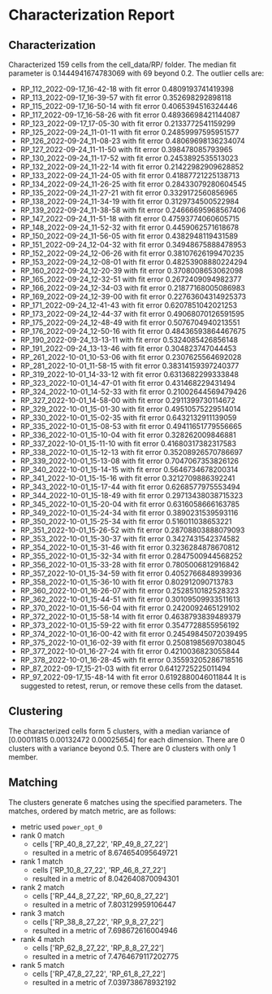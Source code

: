 # Characterization Report

## Characterization

Characterized 159 cells from the cell_data/RP/ folder.
The median fit parameter is 0.1444941674783069 with 69 beyond 0.2.
The outlier cells are:

- RP_112_2022-09-17_16-42-18 with fit error 0.4809193741419398
- RP_113_2022-09-17_16-39-57 with fit error 0.352698292898118
- RP_115_2022-09-17_16-50-14 with fit error 0.4065394516324446
- RP_117_2022-09-17_16-58-26 with fit error 0.48936698421144087
- RP_123_2022-09-17_17-05-30 with fit error 0.2133772541159299
- RP_125_2022-09-24_11-01-11 with fit error 0.24859997595951577
- RP_126_2022-09-24_11-08-23 with fit error 0.48069698136234074
- RP_127_2022-09-24_11-11-50 with fit error 0.398478085793965
- RP_130_2022-09-24_11-17-52 with fit error 0.2453892535513023
- RP_132_2022-09-24_11-22-14 with fit error 0.21422982909628852
- RP_133_2022-09-24_11-24-05 with fit error 0.41887721225138713
- RP_134_2022-09-24_11-26-25 with fit error 0.28433079280604545
- RP_135_2022-09-24_11-27-21 with fit error 0.3329172560856965
- RP_138_2022-09-24_11-34-19 with fit error 0.3129734500522984
- RP_139_2022-09-24_11-38-58 with fit error 0.24666695968567406
- RP_147_2022-09-24_11-51-18 with fit error 0.47593774060605715
- RP_148_2022-09-24_11-52-32 with fit error 0.4459062571618678
- RP_150_2022-09-24_11-56-05 with fit error 0.4382948119431589
- RP_151_2022-09-24_12-04-32 with fit error 0.34948675888478953
- RP_152_2022-09-24_12-06-26 with fit error 0.38107626199470235
- RP_153_2022-09-24_12-08-01 with fit error 0.48253908880224294
- RP_160_2022-09-24_12-20-39 with fit error 0.3708008653062098
- RP_165_2022-09-24_12-32-51 with fit error 0.2672409094982377
- RP_166_2022-09-24_12-34-03 with fit error 0.21877168005086983
- RP_169_2022-09-24_12-39-00 with fit error 0.22763604314925373
- RP_171_2022-09-24_12-41-43 with fit error 0.6207851042021253
- RP_173_2022-09-24_12-44-37 with fit error 0.49068070126591595
- RP_175_2022-09-24_12-48-49 with fit error 0.5076704940213551
- RP_176_2022-09-24_12-50-16 with fit error 0.48436593864467675
- RP_190_2022-09-24_13-13-11 with fit error 0.5324085426856148
- RP_191_2022-09-24_13-13-46 with fit error 0.304823747044453
- RP_261_2022-10-01_10-53-06 with fit error 0.2307625564692028
- RP_281_2022-10-01_11-58-15 with fit error 0.38314159397240377
- RP_319_2022-10-01_14-33-12 with fit error 0.6313682299333848
- RP_323_2022-10-01_14-47-01 with fit error 0.431468229431494
- RP_324_2022-10-01_14-52-33 with fit error 0.21002644569479426
- RP_327_2022-10-01_14-58-00 with fit error 0.2911399730114672
- RP_329_2022-10-01_15-01-30 with fit error 0.49510575229514014
- RP_330_2022-10-01_15-02-35 with fit error 0.6432132911139059
- RP_335_2022-10-01_15-08-53 with fit error 0.49411651779556665
- RP_336_2022-10-01_15-10-04 with fit error 0.328262009846881
- RP_337_2022-10-01_15-11-10 with fit error 0.41680317382317583
- RP_338_2022-10-01_15-12-13 with fit error 0.35208926570786697
- RP_339_2022-10-01_15-13-08 with fit error 0.7047067353826126
- RP_340_2022-10-01_15-14-15 with fit error 0.5646734678200314
- RP_341_2022-10-01_15-15-16 with fit error 0.3212709886392241
- RP_343_2022-10-01_15-17-44 with fit error 0.6268577975553494
- RP_344_2022-10-01_15-18-49 with fit error 0.29713438038715323
- RP_345_2022-10-01_15-20-04 with fit error 0.6316058666163785
- RP_349_2022-10-01_15-24-34 with fit error 0.3890231539593116
- RP_350_2022-10-01_15-25-34 with fit error 0.516011038653221
- RP_351_2022-10-01_15-26-52 with fit error 0.28708803888079093
- RP_353_2022-10-01_15-30-37 with fit error 0.3427431542374582
- RP_354_2022-10-01_15-31-46 with fit error 0.3236284878670812
- RP_355_2022-10-01_15-32-34 with fit error 0.2847500944568252
- RP_356_2022-10-01_15-33-28 with fit error 0.7805006812916842
- RP_357_2022-10-01_15-34-59 with fit error 0.4052766848939936
- RP_358_2022-10-01_15-36-10 with fit error 0.802912090713783
- RP_360_2022-10-01_16-26-07 with fit error 0.2528510182528323
- RP_362_2022-10-01_15-44-51 with fit error 0.30109509933511613
- RP_370_2022-10-01_15-56-04 with fit error 0.2420092465129102
- RP_372_2022-10-01_15-58-14 with fit error 0.4638793839489379
- RP_373_2022-10-01_15-59-22 with fit error 0.3547728855956192
- RP_374_2022-10-01_16-00-42 with fit error 0.24549845072039495
- RP_375_2022-10-01_16-02-39 with fit error 0.25081985697038045
- RP_377_2022-10-01_16-27-24 with fit error 0.4210036823055844
- RP_378_2022-10-01_16-28-45 with fit error 0.35593205286718516
- RP_87_2022-09-17_15-21-03 with fit error 0.6412725225011494
- RP_97_2022-09-17_15-48-14 with fit error 0.6192880046011844
It is suggested to retest, rerun, or remove these cells from the dataset.

## Clustering

The characterized cells form 5 clusters, with a median variance of [0.00011815 0.00132472 0.00025654] for each dimension.
There are 0 clusters with a variance beyond 0.5.
There are 0 clusters with only 1 member.

## Matching

The clusters generate 6 matches using the specified parameters.
The matches, ordered by match metric, are as follows:

- metric used `power_opt_0`
- rank 0 match
  - cells ['RP_40_8_27_22', 'RP_49_8_27_22']
  - resulted in a metric of 8.674654095649721
- rank 1 match
  - cells ['RP_10_8_27_22', 'RP_46_8_27_22']
  - resulted in a metric of 8.042640870094301
- rank 2 match
  - cells ['RP_44_8_27_22', 'RP_60_8_27_22']
  - resulted in a metric of 7.803129959106447
- rank 3 match
  - cells ['RP_38_8_27_22', 'RP_9_8_27_22']
  - resulted in a metric of 7.698672616004946
- rank 4 match
  - cells ['RP_62_8_27_22', 'RP_8_8_27_22']
  - resulted in a metric of 7.4764679117202775
- rank 5 match
  - cells ['RP_47_8_27_22', 'RP_61_8_27_22']
  - resulted in a metric of 7.039738678932192
